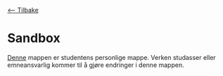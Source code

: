 [<-- Tilbake](/README.md)

# Sandbox

[Denne](.) mappen er studentens personlige mappe. Verken studasser eller emneansvarlig kommer til å gjøre endringer i denne mappen.
